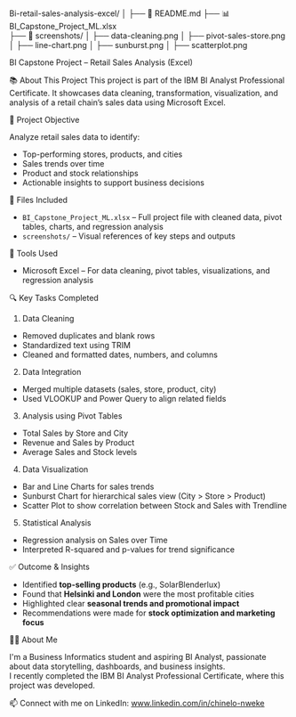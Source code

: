 Bi-retail-sales-analysis-excel/
│
├── 📄 README.md
├── 📊 BI_Capstone_Project_ML.xlsx   
├── 📸 screenshots/
│   ├── data-cleaning.png
│   ├── pivot-sales-store.png
│   ├── line-chart.png
│   ├── sunburst.png
│   ├── scatterplot.png

 BI Capstone Project – Retail Sales Analysis (Excel)

📚 About This Project
This project is part of the IBM BI Analyst Professional Certificate. It showcases data cleaning, transformation,
visualization, and analysis of a retail chain’s sales data using Microsoft Excel.

 📌 Project Objective

Analyze retail sales data to identify:
- Top-performing stores, products, and cities
- Sales trends over time
- Product and stock relationships
- Actionable insights to support business decisions

 📁 Files Included

- `BI_Capstone_Project_ML.xlsx` – Full project file with cleaned data, pivot tables, charts, and regression analysis
- `screenshots/` – Visual references of key steps and outputs

🔧 Tools Used

- Microsoft Excel – For data cleaning, pivot tables, visualizations, and regression analysis

 🔍 Key Tasks Completed

 1. Data Cleaning
- Removed duplicates and blank rows
- Standardized text using TRIM
- Cleaned and formatted dates, numbers, and columns

 2. Data Integration
- Merged multiple datasets (sales, store, product, city)
- Used VLOOKUP and Power Query to align related fields

 3. Analysis using Pivot Tables
- Total Sales by Store and City
- Revenue and Sales by Product
- Average Sales and Stock levels

 4. Data Visualization
- Bar and Line Charts for sales trends
- Sunburst Chart for hierarchical sales view (City > Store > Product)
- Scatter Plot to show correlation between Stock and Sales with Trendline

 5. Statistical Analysis
- Regression analysis on Sales over Time
- Interpreted R-squared and p-values for trend significance


 ✅ Outcome & Insights

- Identified **top-selling products** (e.g., SolarBlenderlux)
- Found that **Helsinki and London** were the most profitable cities
- Highlighted clear **seasonal trends and promotional impact**
- Recommendations were made for **stock optimization and marketing focus**


🙋‍♀️ About Me

I'm a Business Informatics student and aspiring BI Analyst, passionate about data storytelling, dashboards, and business insights.  
I recently completed the IBM BI Analyst Professional Certificate, where this project was developed.

📫 Connect with me on LinkedIn: www.linkedin.com/in/chinelo-nweke
